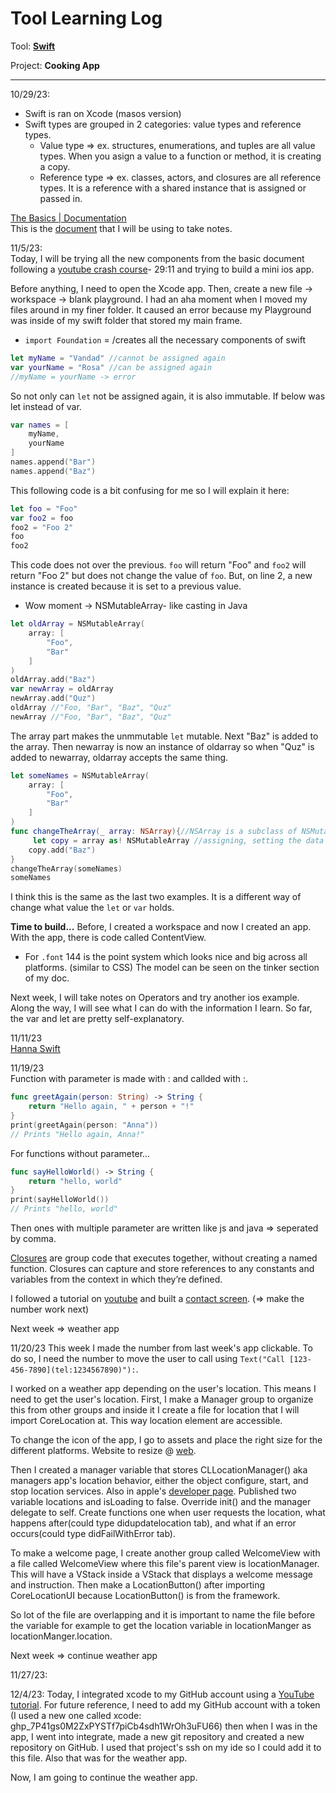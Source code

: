 # Tool Learning Log

Tool: **[Swift](https://www.swift.org)**

Project: **Cooking App**

---

10/29/23:
* Swift is ran on Xcode (masos version)
* Swift types are grouped in 2 categories: value types and reference types.
  * Value type => ex. structures, enumerations, and tuples are all value types. When you asign a value to a function or method, it is creating a copy.
  * Reference type => ex. classes, actors, and closures are all reference types. It is  a reference with a shared instance that is assigned or passed in.

[The Basics | Documentation](https://docs.swift.org/swift-book/documentation/the-swift-programming-language/thebasics)<br>
This is the [document](https://docs.google.com/document/d/117mnhurpPyfvKrfNXuWEKhi8vDd9t-bjswmGg0kDv04/edit?usp=sharing) that I will be using to take notes.

11/5/23: <br>
Today, I will be trying all the new components from the basic document following a [youtube crash course](https://www.youtube.com/watch?v=8Xg7E9shq0U&list=TLPQMDYxMTIwMjNO9FoPe9_46A&index=3)- 29:11 and trying to build a mini ios app.

Before anything, I need to open the Xcode app. Then, create a new file -> workspace -> blank playground. I had an aha moment when I moved my files around in my finer folder. It caused an error because my Playground was inside of my swift folder that stored my main frame.
* `import Foundation` = /creates all the necessary components of swift

``` swift
let myName = "Vandad" //cannot be assigned again
var yourName = "Rosa" //can be assigned again
//myName = yourName -> error
```
So not only can `let` not be assigned again, it is also immutable. If below was let instead of var.
``` swift
var names = [
    myName,
    yourName
]
names.append("Bar")
names.append("Baz")
```

This following code is a bit confusing for me so I will explain it here:
``` swift
let foo = "Foo"
var foo2 = foo
foo2 = "Foo 2"
foo
foo2
```
This code does not over the previous. `foo` will return "Foo" and `foo2` will return "Foo 2" but does not change the value of `foo`. But, on line 2, a new instance is created because it is set to a previous value.

* Wow moment -> NSMutableArray- like  casting in Java

```swift
let oldArray = NSMutableArray(
    array: [
        "Foo",
        "Bar"
    ]
)
oldArray.add("Baz")
var newArray = oldArray
newArray.add("Quz")
oldArray //"Foo, "Bar", "Baz", "Quz"
newArray //"Foo, "Bar", "Baz", "Quz"
```
The array part makes the unmmutable `let` mutable. Next "Baz" is added to the array. Then newarray is now an instance of oldarray so when "Quz" is added to newarray, oldarray accepts the same thing.

``` swift
let someNames = NSMutableArray(
    array: [
        "Foo",
        "Bar"
    ]
)
func changeTheArray(_ array: NSArray){//NSArray is a subclass of NSMutableArray, anything from NSMutableArray can be downgraded to NSArray
     let copy = array as! NSMutableArray //assigning, setting the data type to mutable and assuming The speaker does not recommend this type of coding
    copy.add("Baz")
}
changeTheArray(someNames)
someNames
```
I think this is the same as the last two examples. It is a different way of change what value the `let` or `var` holds.

<b>Time to build...</b>
Before, I created a workspace and now I created an app. With the app, there is code called ContentView.
* For `.font` 144 is the point system which looks nice and big across all platforms. (similar to CSS)
The model can be seen on the tinker section of my doc.

Next week, I will take notes on Operators and try another ios example. Along the way, I will see what I can do with the information I learn. So far, the var and let are pretty self-explanatory.

11/11/23 <br>
[Hanna Swift](https://docs.google.com/document/d/117mnhurpPyfvKrfNXuWEKhi8vDd9t-bjswmGg0kDv04/edit#bookmark=id.vcqcyef7lr41)

11/19/23 <br>
Function with parameter is made with : and callded with :.
``` swift
func greetAgain(person: String) -> String {
    return "Hello again, " + person + "!"
}
print(greetAgain(person: "Anna"))
// Prints "Hello again, Anna!"
```
For functions without parameter...
``` swift
func sayHelloWorld() -> String {
    return "hello, world"
}
print(sayHelloWorld())
// Prints "hello, world"
```
Then ones with multiple parameter are written like js and java => seperated by comma.

[Closures](https://docs.swift.org/swift-book/documentation/the-swift-programming-language/closures) are group code that executes together, without creating a named function. Closures can capture and store references to any constants and variables from the context in which they’re defined.

I followed a tutorial on [youtube](https://www.youtube.com/watch?v=SEoOjSiTIB4&list=PLsCTahQzr8wKUYcMbUMvU5AKdkaLYKweZ&index=4) and built a [contact screen](https://docs.google.com/document/d/117mnhurpPyfvKrfNXuWEKhi8vDd9t-bjswmGg0kDv04/edit#bookmark=id.oxmicurglwjn). (=> make the number work next)

Next week => weather app

11/20/23
This week I made the number from last week's app clickable. To do so, I need the number to move the user to call using `Text("Call [123-456-7890](tel:1234567890)"):`.

I worked on a weather app depending on the user's location. This means I need to get the user's location. First, I make a Manager group to organize this from other groups and inside it I create a file for location that I will import CoreLocation at. This way location element are accessible.

To change the icon of the app, I go to assets and place the right size for the different platforms. Website to resize @ [web](https://imageresizer.com/resize/download/65643f3f6adb46f12cb3489a).

Then I created a manager variable that stores CLLocationManager() aka managers app's location behavior, either the object configure, start, and stop location services. Also in apple's [developer page](https://developer.apple.com/documentation/corelocation/configuring_your_app_to_use_location_services). Published two variable locations and isLoading to false. Override init() and the manager delegate to self. Create functions one when user requests the location, what happens after(could type didupdatelocation tab), and what if an error occurs(could type didFailWithError tab).

To make a welcome page, I create another group called WelcomeView with a file called WelcomeView where this file's parent view is locationManager. This will have a VStack inside a VStack that displays a welcome message and instruction. Then make a LocationButton() after importing CoreLocationUI because LocationButton() is from the framework.

So lot of the file are overlapping and it is important to name the file before the variable for example to get the location variable in locationManger as locationManger.location.

Next week => continue weather app

11/27/23:

12/4/23:
Today, I integrated xcode to my GitHub account using a [YouTube tutorial](https://youtu.be/T3QPQc0LW5w?feature=shared). For future reference, I need to add my GitHub account with a token (I used a new one called xcode: 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) then when I was in the app, I went into integrate, made a new git repository and created a new repository on GitHub. I used that project's ssh on my ide so I could add it to this file. Also that was for the weather app.

Now, I am going to continue the weather app.



<!--Next week => https://edabit.com/challenges/swift#! begin on making a to-do list-->

<!--Then I began on making a to-do list app. -->
<!--X/X/X:
* Text
Look for tutorials
- written
- video

Coding =>
- try what you see in the doc/tutorial
- change things! tinker!
- make your own small examples
-->

<!--
* Links you used today (websites, videos, etc)
* Things you tried, progress you made, etc
* Challenges, a-ha moments, etc
* Questions you still have
* What you're going to try next
-->
